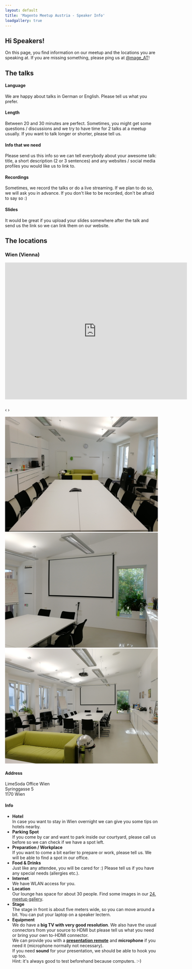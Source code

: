 ```yaml
---
layout: default
title: 'Magento Meetup Austria - Speaker Info'
loadgallery: true
---
```

<section id="main_content" class="inner">

<h1>Hi Speakers!</h1>

<p>On this page, you find information on our meetup and the locations you are speaking at. If you are missing something,
please ping us at <a href="https://twitter.com/mage_AT/">@mage_AT</a>!</p>

<h2>The talks</h2>

<h4>Language</h4>
<p>We are happy about talks in German or English. Please tell us what you prefer.</p>

<h4>Length</h4>
<p>Between 20 and 30 minutes are perfect. Sometimes, you might get some questions / discussions and we try to have time
for 2 talks at a meetup usually. If you want to talk longer or shorter, please tell  us.</p>

<h4>Info that we need</h4>
<p>Please send us this info so we can tell everybody about your awesome talk: title, a short description (2 or 3
sentences) and any websites / social media profiles you would like us to link to.</p>

<h4>Recordings</h4>
<p>Sometimes, we record the talks or do a live streaming. If we plan to do so, we will ask you in advance. If you don't
like to be recorded, don't be afraid to say so :)</p>

<h4>Slides</h4>
<p>It would be great if you upload your slides somewhere after the talk and send us the link so we can link them on our
website.</p>

<h2>The locations</h2>

<h3 id="location-vienna">Wien (Vienna)</h3>

<iframe src="https://www.google.com/maps/embed?pb=!1m18!1m12!1m3!1d2658.3927124793518!2d16.335352015990424!3d48.2183121535129!2m3!1f0!2f0!3f0!3m2!1i1024!2i768!4f13.1!3m3!1m2!1s0x476d07dcf89c85bf%3A0x67fd5be67e88b770!2sLIMESODA%20Webagentur!5e0!3m2!1sde!2sat!4v1680533197719!5m2!1sde!2sat" width="600" height="450" style="border:0;" allowfullscreen="" loading="lazy" referrerpolicy="no-referrer-when-downgrade"></iframe>

<div id="blueimp-gallery" class="blueimp-gallery blueimp-gallery-carousel blueimp-gallery-controls">
    <div class="slides"></div>
    <h3 class="title"></h3>
    <a class="prev">‹</a>
    <a class="next">›</a>
    <a class="play-pause"></a>
    <ol class="indicator"></ol>
</div>
<div id="links">
    <a href="images/locations/vienna-01.jpg" title="Your view from the front. The big table will be split up into four.">
      <img src="images/locations/vienna-01.jpg" alt="Your view from the front. The big table will be split up into four." />
    </a>
    <a href="images/locations/vienna-02.jpg" title="This photo features a beamer, but we use a TV now instead (with similar size).">
      <img src="images/locations/vienna-02.jpg" alt="This photo features a beamer, but we use a TV now instead (with similar size)." />
    </a>
    <a href="images/locations/vienna-03.jpg" title="View of the complete room from behind.">
      <img src="images/locations/vienna-03.jpg" alt="View of the complete room from behind." />
    </a>
</div>

<h4>Address</h4>
<p>LimeSoda Office Wien<br />Syringgasse 5<br />1170 Wien</p>

<h4>Info</h4>
<ul>
<li><strong>Hotel</strong><br />In case you want to stay in Wien overnight we can give you some tips on hotels
nearby.</li>
<li><strong>Parking Spot</strong><br />If you come by car and want to park inside our courtyard, please call us before
so we can check if we have a spot left.</li>
<li><strong>Preparation / Workplace</strong><br />If you want to come a bit earlier to prepare or work, please tell us.
We will be able to find a spot in our office.</li>
<li><strong>Food & Drinks</strong><br />Just like any attendee, you will be cared for :) Please tell us if you have any
special needs (allergies etc.).</li>
<li><strong>Internet</strong><br />We have WLAN access for you.</li>
<li><strong>Location</strong><br />Our lounge has space for about 30 people. Find some images in our
<a href="http://mage-meetup.at/meetups/24-magento-meetup-01-02-2018-wien">24. meetup gallery</a>.</li>
<li><strong>Stage</strong><br />The stage in front is about five meters wide, so you can move around a bit. You
can put your laptop on a speaker lectern.</li>
<li><strong>Equipment</strong><br />We do have a <strong>big TV with very good resolution</strong>. We also have the
usual connectors from your source to HDMI but please tell us what you need or bring your own to-HDMI connector.<br />We
can provide you with a <strong><a href="https://www.logitech.com/de-at/product/wireless-presenter-r400">presentation
remote</a></strong> and <strong>microphone</strong> if you need it (microphone normally not necessary).<br />If you need
<strong>sound</strong> for your presentation, we should be able to hook you up too.<br />Hint: it's always good to test
beforehand because computers. :-)</li>
</ul>
 
</section>
